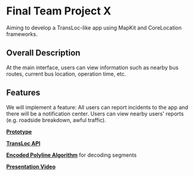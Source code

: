 # Final Team Project X

Aiming to develop a TransLoc-like app using MapKit and CoreLocation frameworks.

## Overall Description

At the main interface, users can view information such as nearby bus routes, current bus location, operation time, etc.

## Features

We will implement a feature: All users can report incidents to the app and there will be a notification center. Users can view nearby users' reports (e.g. roadside breakdown, awful traffic).



**[Prototype](https://wantwantwant.invisionapp.com/prototype/cl1b9x9c10000qu017cvtwv60/play)**

**[TransLoc API](https://rapidapi.com/transloc/api/openapi-1-2)**

**[Encoded Polyline Algorithm](https://developers.google.com/maps/documentation/utilities/polylinealgorithm)** for decoding segments

**[Presentation Video](https://www.youtube.com/watch?v=1sNW_SlmhGY)**

